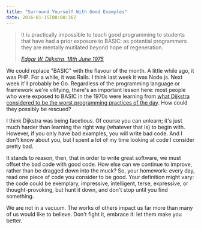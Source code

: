 ```yaml
---
title: "Surround Yourself With Good Examples"
date: 2016-01-15T08:00:36Z
---
```


> It is practically impossible to teach good programming to students that have had a prior exposure to BASIC: as potential programmers they are mentally mutilated beyond hope of regeneration.
>
> <cite>[Edgar W. Dijkstra, 18th June 1975][How do we tell truths that might hurt?]</cite>

<!--more-->

We could replace "BASIC" with the flavour of the month. A little while ago, it was PHP. For a while, it was Rails. I think last week it was Node.js. Next week it'll probably be Go. Regardless of the programming language or framework we're vilifying, there's an important lesson here: most people who were exposed to BASIC in the 1970s were learning from [what Dijkstra considered to be the worst programming practices of the day][A Case against the GO TO Statement]. How could they possibly be rescued?

I think Dijkstra was being facetious. Of course you can unlearn; it's just much harder than learning the right way (whatever that is) to begin with. However, if you only have bad examples, you will write bad code. And I don't know about you, but I spent a lot of my time looking at code I consider pretty bad.

It stands to reason, then, that in order to write great software, we must offset the bad code with good code. How else can we continue to improve, rather than be dragged down into the muck? So, your homework: every day, read one piece of code you consider to be good. Your definition might vary: the code could be exemplary, impressive, intelligent, terse, expressive, or thought-provoking, but hunt it down, and don't stop until you find something.

We are not in a vacuum. The works of others impact us far more than many of us would like to believe. Don't fight it, embrace it: let them make you better.

[How do we tell truths that might hurt?]: https://www.cs.virginia.edu/~evans/cs655-S00/readings/ewd498.html
[A Case against the GO TO Statement]: https://www.cs.utexas.edu/users/EWD/transcriptions/EWD02xx/EWD215.html
